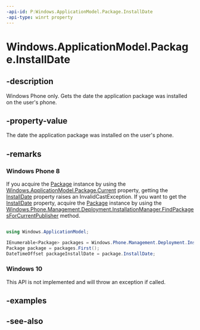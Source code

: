 ```yaml
---
-api-id: P:Windows.ApplicationModel.Package.InstallDate
-api-type: winrt property
---
```


<!-- Property syntax
public Windows.Foundation.DateTime InstallDate { get; }
-->

# Windows.ApplicationModel.Package.InstallDate

## -description
Windows Phone only. Gets the date the application package was installed on the user's phone.

## -property-value
The date the application package was installed on the user's phone.

## -remarks
### Windows Phone 8

If you acquire the [Package](package.md) instance by using the [Windows.ApplicationModel.Package.Current](package_current.md) property, getting the [InstallDate](package_installdate.md) property raises an InvalidCastException. If you want to get the [InstallDate](package_installdate.md) property, acquire the [Package](package.md) instance by using the [Windows.Phone.Management.Deployment.InstallationManager.FindPackagesForCurrentPublisher](../windows.phone.management.deployment/installationmanager_findpackagesforcurrentpublisher.md) method.

```csharp

using Windows.ApplicationModel;

IEnumerable<Package> packages = Windows.Phone.Management.Deployment.InstallationManager.FindPackagesForCurrentPublisher();
Package package = packages.First();
DateTimeOffset packageInstallDate = package.InstallDate;

```



### Windows 10

This API is not implemented and will throw an exception if called.

## -examples

## -see-also
